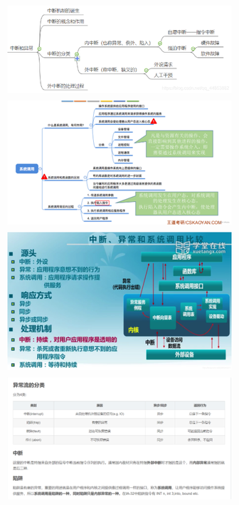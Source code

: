 ![image](https://github.com/v2vv/jupyter_hub/raw/master/images/Sat_Jul_09_2022_1657378644789.png)

![image](https://github.com/v2vv/jupyter_hub/raw/master/images/Sat_Jul_09_2022_1657374694229.png)

![image](https://github.com/v2vv/jupyter_hub/raw/master/images/Sat_Jul_09_2022_1657374755593.png)

![image](https://github.com/v2vv/jupyter_hub/raw/master/images/Sat_Jul_09_2022_1657378582247.png)